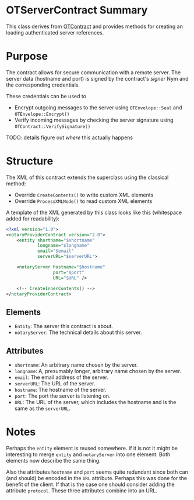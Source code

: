 # OTServerContract Summary

This class derives from [OTContract](OTContract.md) and provides methods for
creating an loading authenticated server references.

# Purpose

The contract allows for secure communication with a remote server. The server
data (hostname and port) is signed by the contract's _signer_ Nym and the
corresponding credentials.

These credentials can be used to

* Encrypt outgoing messages to the server using `OTEnvelope::Seal` and
  `OTEnvelope::Encrypt()`
* Verify incoming messages by checking the server signature using
  `OTContract::VerifySignature()`

TODO: details figure out *where* this actually happens

# Structure

The XML of this contract extends the superclass using the classical method:

* Override `CreateContents()` to write custom XML elements
* Override `ProcessXMLNode()` to read custom XML elements

A template of the XML generated by this class looks like this (whitespace added
for readability):
```xml
<?xml version="1.0">
<notaryProviderContract version="2.0">
    <entity shortname="$shortname"
            longname="$longname"
            email="$email"
            serverURL="$serverURL">

    <notaryServer hostname="$hostname"
                  port="$port"
                  URL="$URL" />

    <!-- CreateInnerContents() -->
</notaryProviderContract>
```
## Elements
* `Entity`: The server this contract is about.
* `notaryServer`: The technical details about this server.

## Attributes
* `shortname`: An arbitrary name chosen by the server.
* `longname`: A, presumably longer, arbitrary name chosen by the server.
* `email`: The email address of the server.
* `serverURL`: The URL of the server.
* `hostname`: The hostname of the server.
* `port`: The port the server is listening on.
* `URL`: The URL of the server, which includes the hostname and is the same as the `serverURL`.

# Notes
Perhaps the `entity` element is reused somewhere. If it is not it might be
interesting to merge `entity` and `notaryServer` into one element. Both
elements now describe the same thing. 

Also the attributes `hostname` and `port` seems quite redundant since both can
(and should) be encoded in the `URL` attribute. Perhaps this was done for the
benefit of the client. If that is the case one should consider adding the
attribute `protocol`. These three attributes combine into an URL.
